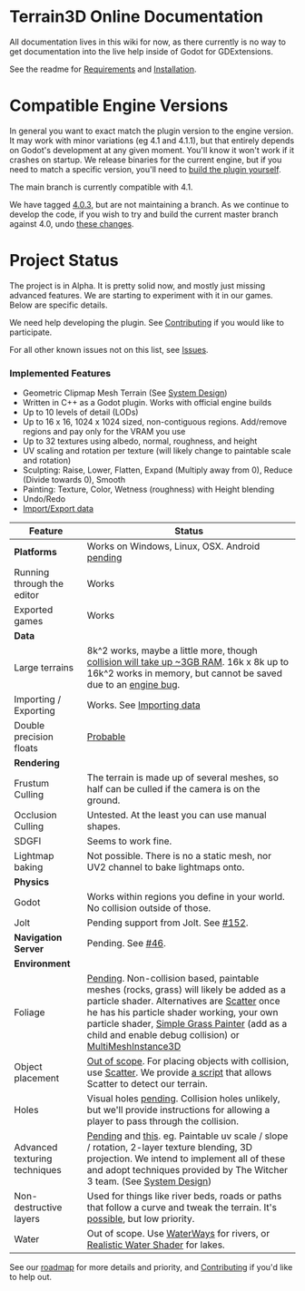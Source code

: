 # Terrain3D Online Documentation

All documentation lives in this wiki for now, as there currently is no way to get documentation into the live help inside of Godot for GDExtensions.

See the readme for [Requirements](https://github.com/outobugi/Terrain3D#requirements) and [Installation](https://github.com/outobugi/Terrain3D#installation--setup).

# Compatible Engine Versions

In general you want to exact match the plugin version to the engine version. It may work with minor variations (eg 4.1 and 4.1.1), but that entirely depends on Godot's development at any given moment. You'll know it won't work if it crashes on startup. We release binaries for the current engine, but if you need to match a specific version, you'll need to [build the plugin yourself](Building-From-Source).

The main branch is currently compatible with 4.1.

We have tagged [4.0.3](https://github.com/outobugi/Terrain3D/releases/tag/v0.8-alpha_gd4.0.3), but are not maintaining a branch. As we continue to develop the code, if you wish to try and build the current master branch against 4.0, undo [these changes](https://github.com/outobugi/Terrain3D/commit/da455147d18674d02ba4b88bd575b58de472c617).


# Project Status

The project is in Alpha. It is pretty solid now, and mostly just missing advanced features. We are starting to experiment with it in our games. Below are specific details.

We need help developing the plugin. See [Contributing](Contributing) if you would like to participate.

For all other known issues not on this list, see [Issues](https://github.com/outobugi/Terrain3D/issues).

### Implemented Features

* Geometric Clipmap Mesh Terrain (See [System Design](System-Design))
* Written in C++ as a Godot plugin. Works with official engine builds
* Up to 10 levels of detail (LODs)
* Up to 16 x 16, 1024 x 1024 sized, non-contiguous regions. Add/remove regions and pay only for the VRAM you use
* Up to 32 textures using albedo, normal, roughness, and height
* UV scaling and rotation per texture (will likely change to paintable scale and rotation)
* Sculpting: Raise, Lower, Flatten, Expand (Multiply away from 0), Reduce (Divide towards 0), Smooth
* Painting: Texture, Color, Wetness (roughness) with Height blending
* Undo/Redo
* [Import/Export data](Importing-&-Exporting-Data)

| Feature | Status | 
| ------------- | ------------- | 
| **Platforms** | Works on Windows, Linux, OSX. Android [pending](https://github.com/outobugi/Terrain3D/issues/137)
| Running through the editor | Works
| Exported games | Works
| **Data** |
| Large terrains | 8k^2 works, maybe a little more, though [collision will take up ~3GB RAM](https://github.com/outobugi/Terrain3D/issues/161). 16k x 8k up to 16k^2 works in memory, but cannot be saved due to an [engine bug](https://github.com/outobugi/Terrain3D/issues/159).
| Importing / Exporting | Works. See [Importing data](Importing-&-Exporting-Data)
| Double precision floats | [Probable](https://github.com/outobugi/Terrain3D/issues/30)
| **Rendering** |
| Frustum Culling | The terrain is made up of several meshes, so half can be culled if the camera is on the ground.
| Occlusion Culling | Untested. At the least you can use manual shapes.
| SDGFI | Seems to work fine.
| Lightmap baking | Not possible. There is no a static mesh, nor UV2 channel to bake lightmaps onto.
| **Physics** |
| Godot | Works within regions you define in your world. No collision outside of those.
| Jolt | Pending support from Jolt. See [#152](https://github.com/outobugi/Terrain3D/discussions/152).
| **Navigation Server** | Pending. See [#46](https://github.com/outobugi/Terrain3D/issues/46).
| **Environment** |
| Foliage | [Pending](https://github.com/outobugi/Terrain3D/issues/43). Non-collision based, paintable meshes (rocks, grass) will likely be added as a particle shader. Alternatives are [Scatter](https://github.com/HungryProton/scatter) once he has his particle shader working, your own particle shader, [Simple Grass Painter](https://godotengine.org/asset-library/asset/1623) (add as a child and enable debug collision) or [MultiMeshInstance3D](https://docs.godotengine.org/en/stable/tutorials/3d/using_multi_mesh_instance.html)
| Object placement | [Out of scope](https://github.com/outobugi/Terrain3D/issues/47). For placing objects with collision, use [Scatter](https://github.com/HungryProton/scatter). We provide [a script](https://github.com/outobugi/Terrain3D/blob/main/project/addons/terrain_3d/extras/project_on_terrain3d.gd) that allows Scatter to detect our terrain.
| Holes | Visual holes [pending](https://github.com/outobugi/Terrain3D/issues/60). Collision holes unlikely, but we'll provide instructions for allowing a player to pass through the collision.
| Advanced texturing techniques | [Pending](https://github.com/outobugi/Terrain3D/discussions/64) and [this](https://github.com/outobugi/Terrain3D/discussions/4). eg. Paintable uv scale / slope / rotation, 2-layer texture blending, 3D projection. We intend to implement all of these and adopt techniques provided by The Witcher 3 team. (See [System Design](System-Design))
| Non-destructive layers | Used for things like river beds, roads or paths that follow a curve and tweak the terrain. It's [possible](https://github.com/outobugi/Terrain3D/issues/129), but low priority.
| Water | Out of scope. Use [WaterWays](https://github.com/Arnklit/Waterways) for rivers, or [Realistic Water Shader](https://godotengine.org/asset-library/asset/343) for lakes.


See our [roadmap](https://github.com/users/outobugi/projects/1/views/1) for more details and priority, and [Contributing](Contributing) if you'd like to help out.
